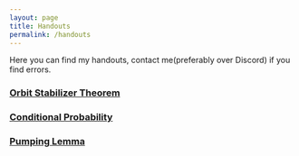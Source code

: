 ```yaml
---
layout: page
title: Handouts
permalink: /handouts
---
```

Here you can find my handouts, contact me(preferably over Discord) if you find errors. 
### [Orbit Stabilizer Theorem](https://manassehahmed.github.io/handouts/Orbit_Stabilizer_Theorem.pdf)
### [Conditional Probability](https://manassehahmed.github.io/handouts/Conditional_Probability.pdf)
### [Pumping Lemma](https://manassehahmed.github.io/handouts/Pumping_Lemma.pdf)
